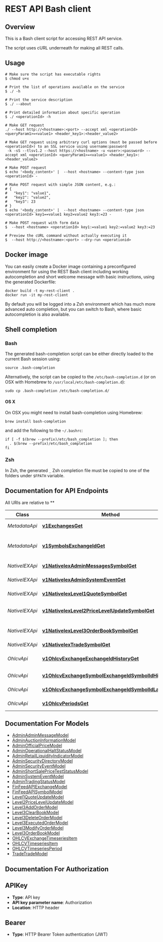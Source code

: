 # REST API Bash client

## Overview

This is a Bash client script for accessing REST API service.

The script uses cURL underneath for making all REST calls.

## Usage

```shell
# Make sure the script has executable rights
$ chmod u+x 

# Print the list of operations available on the service
$ ./ -h

# Print the service description
$ ./ --about

# Print detailed information about specific operation
$ ./ <operationId> -h

# Make GET request
./ --host http://<hostname>:<port> --accept xml <operationId> <queryParam1>=<value1> <header_key1>:<header_value2>

# Make GET request using arbitrary curl options (must be passed before <operationId>) to an SSL service using username:password
 -k -sS --tlsv1.2 --host https://<hostname> -u <user>:<password> --accept xml <operationId> <queryParam1>=<value1> <header_key1>:<header_value2>

# Make POST request
$ echo '<body_content>' |  --host <hostname> --content-type json <operationId> -

# Make POST request with simple JSON content, e.g.:
# {
#   "key1": "value1",
#   "key2": "value2",
#   "key3": 23
# }
$ echo '<body_content>' |  --host <hostname> --content-type json <operationId> key1==value1 key2=value2 key3:=23 -

# Make POST request with form data
$  --host <hostname> <operationId> key1:=value1 key2:=value2 key3:=23

# Preview the cURL command without actually executing it
$  --host http://<hostname>:<port> --dry-run <operationid>

```

## Docker image

You can easily create a Docker image containing a preconfigured environment
for using the REST Bash client including working autocompletion and short
welcome message with basic instructions, using the generated Dockerfile:

```shell
docker build -t my-rest-client .
docker run -it my-rest-client
```

By default you will be logged into a Zsh environment which has much more
advanced auto completion, but you can switch to Bash, where basic autocompletion
is also available.

## Shell completion

### Bash

The generated bash-completion script can be either directly loaded to the current Bash session using:

```shell
source .bash-completion
```

Alternatively, the script can be copied to the `/etc/bash-completion.d` (or on OSX with Homebrew to `/usr/local/etc/bash-completion.d`):

```shell
sudo cp .bash-completion /etc/bash-completion.d/
```

#### OS X

On OSX you might need to install bash-completion using Homebrew:

```shell
brew install bash-completion
```

and add the following to the `~/.bashrc`:

```shell
if [ -f $(brew --prefix)/etc/bash_completion ]; then
  . $(brew --prefix)/etc/bash_completion
fi
```

### Zsh

In Zsh, the generated `_` Zsh completion file must be copied to one of the folders under `$FPATH` variable.

## Documentation for API Endpoints

All URIs are relative to **

Class | Method | HTTP request | Description
------------ | ------------- | ------------- | -------------
*MetadataApi* | [**v1ExchangesGet**](docs/MetadataApi.md#v1exchangesget) | **GET** /v1/exchanges | List of exchanges
*MetadataApi* | [**v1SymbolsExchangeIdGet**](docs/MetadataApi.md#v1symbolsexchangeidget) | **GET** /v1/symbols/{exchange_id} | List of symbols for the exchange
*NativeIEXApi* | [**v1NativeIexAdminMessagesSymbolGet**](docs/NativeIEXApi.md#v1nativeiexadminmessagessymbolget) | **GET** /v1/native/iex/admin/messages/{symbol} | Get Admin Messages
*NativeIEXApi* | [**v1NativeIexAdminSystemEventGet**](docs/NativeIEXApi.md#v1nativeiexadminsystemeventget) | **GET** /v1/native/iex/admin/system-event | Get System Events
*NativeIEXApi* | [**v1NativeIexLevel1QuoteSymbolGet**](docs/NativeIEXApi.md#v1nativeiexlevel1quotesymbolget) | **GET** /v1/native/iex/level1-quote/{symbol} | Get Level-1 Quotes
*NativeIEXApi* | [**v1NativeIexLevel2PriceLevelUpdateSymbolGet**](docs/NativeIEXApi.md#v1nativeiexlevel2pricelevelupdatesymbolget) | **GET** /v1/native/iex/level2-price-level-update/{symbol} | Get Level-2 Price Level Book
*NativeIEXApi* | [**v1NativeIexLevel3OrderBookSymbolGet**](docs/NativeIEXApi.md#v1nativeiexlevel3orderbooksymbolget) | **GET** /v1/native/iex/level3-order-book/{symbol} | Get Level-3 Order Book
*NativeIEXApi* | [**v1NativeIexTradeSymbolGet**](docs/NativeIEXApi.md#v1nativeiextradesymbolget) | **GET** /v1/native/iex/trade/{symbol} | Get Trades
*OhlcvApi* | [**v1OhlcvExchangeExchangeIdHistoryGet**](docs/OhlcvApi.md#v1ohlcvexchangeexchangeidhistoryget) | **GET** /v1/ohlcv/exchange/{exchange_id}/history | Historical data by exchange
*OhlcvApi* | [**v1OhlcvExchangeSymbolExchangeIdSymbolIdHistoryGet**](docs/OhlcvApi.md#v1ohlcvexchangesymbolexchangeidsymbolidhistoryget) | **GET** /v1/ohlcv/exchange-symbol/{exchange_id}/{symbol_id}/history | Historical data
*OhlcvApi* | [**v1OhlcvExchangeSymbolExchangeIdSymbolIdLatestGet**](docs/OhlcvApi.md#v1ohlcvexchangesymbolexchangeidsymbolidlatestget) | **GET** /v1/ohlcv/exchange-symbol/{exchange_id}/{symbol_id}/latest | Latest data
*OhlcvApi* | [**v1OhlcvPeriodsGet**](docs/OhlcvApi.md#v1ohlcvperiodsget) | **GET** /v1/ohlcv/periods | List all periods


## Documentation For Models

 - [AdminAdminMessageModel](docs/AdminAdminMessageModel.md)
 - [AdminAuctionInformationModel](docs/AdminAuctionInformationModel.md)
 - [AdminOfficialPriceModel](docs/AdminOfficialPriceModel.md)
 - [AdminOperationalHaltStatusModel](docs/AdminOperationalHaltStatusModel.md)
 - [AdminRetailLiquidityIndicatorModel](docs/AdminRetailLiquidityIndicatorModel.md)
 - [AdminSecurityDirectoryModel](docs/AdminSecurityDirectoryModel.md)
 - [AdminSecurityEventModel](docs/AdminSecurityEventModel.md)
 - [AdminShortSalePriceTestStatusModel](docs/AdminShortSalePriceTestStatusModel.md)
 - [AdminSystemEventModel](docs/AdminSystemEventModel.md)
 - [AdminTradingStatusModel](docs/AdminTradingStatusModel.md)
 - [FinFeedAPIExchangeModel](docs/FinFeedAPIExchangeModel.md)
 - [FinFeedAPISymbolModel](docs/FinFeedAPISymbolModel.md)
 - [Level1QuoteUpdateModel](docs/Level1QuoteUpdateModel.md)
 - [Level2PriceLevelUpdateModel](docs/Level2PriceLevelUpdateModel.md)
 - [Level3AddOrderModel](docs/Level3AddOrderModel.md)
 - [Level3ClearBookModel](docs/Level3ClearBookModel.md)
 - [Level3DeleteOrderModel](docs/Level3DeleteOrderModel.md)
 - [Level3ExecutedOrderModel](docs/Level3ExecutedOrderModel.md)
 - [Level3ModifyOrderModel](docs/Level3ModifyOrderModel.md)
 - [Level3OrderBookModel](docs/Level3OrderBookModel.md)
 - [OHLCVExchangeTimeseriesItem](docs/OHLCVExchangeTimeseriesItem.md)
 - [OHLCVTimeseriesItem](docs/OHLCVTimeseriesItem.md)
 - [OHLCVTimeseriesPeriod](docs/OHLCVTimeseriesPeriod.md)
 - [TradeTradeModel](docs/TradeTradeModel.md)


## Documentation For Authorization


## APIKey


- **Type**: API key
- **API key parameter name**: Authorization
- **Location**: HTTP header

## Bearer


- **Type**: HTTP Bearer Token authentication (JWT)


